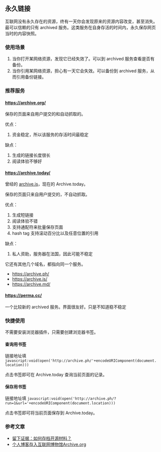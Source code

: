 ## 永久链接

互联网没有永久存在的资源，终有一天你会发现原来的资源内容改变，甚至消失。
最可以信赖的只有 archived 服务。这类服务在自身存活的时间内，永久保存网页当时的内容快照。

### 使用场景

1. 当你打开某网络资源，发现它已经失效了。可以到 archived 服务查看是否有备份。
2. 当你引用某网络资源，担心有一天它会失效。可以备份到 archived 服务，从而引用备份链接。

### 推荐服务

#### https://archive.org/

保存的页面来自用户提交的和自动抓取的。

优点：

1. 资金稳定，所以该服务的存活时间最稳定

缺点：

1. 生成的链接长度很长
2. 阅读体验不够好

#### https://archive.today/

曾经的 [archive.is](https://www.wikiwand.com/zh/Archive.is)，现在的 Archive.today。

保存的页面只来自用户提交的，不自动抓取。

优点：

1. 生成短链接
2. 阅读体验不错
3. 支持通配符来批量保存页面
4. hash tag 支持滚动百分比以及任意位置的引用

缺点：

1. 私人资助，服务器在法国，因此可能不稳定

它还有其他几个域名，都指向同一个服务。

- https://archive.ph/
- https://archive.is/
- https://archive.md/

#### https://perma.cc/

一个比较新的 archived 服务。界面很友好。只是不知道稳不稳定

### 快捷使用

不需要安装浏览器插件，只需要创建浏览器书签。

#### 查询用书签

链接地址填 `javascript:void(open('http://archive.ph/'+encodeURIComponent(document.location)))`

点击书签即可在 Archive.today 查询当前页面的记录。

#### 保存用书签

链接地址填 `javascript:void(open('http://archive.ph/?run=1&url='+encodeURIComponent(document.location)))`

点击书签即可将当前页面保存到 Archive.today。

### 参考文章

- [留下证据：如何存档开源材料？](https://archive.ph/yuVm7)
- [个人博客存入互联网博物馆Archive.org](https://archive.ph/9fgTy)
